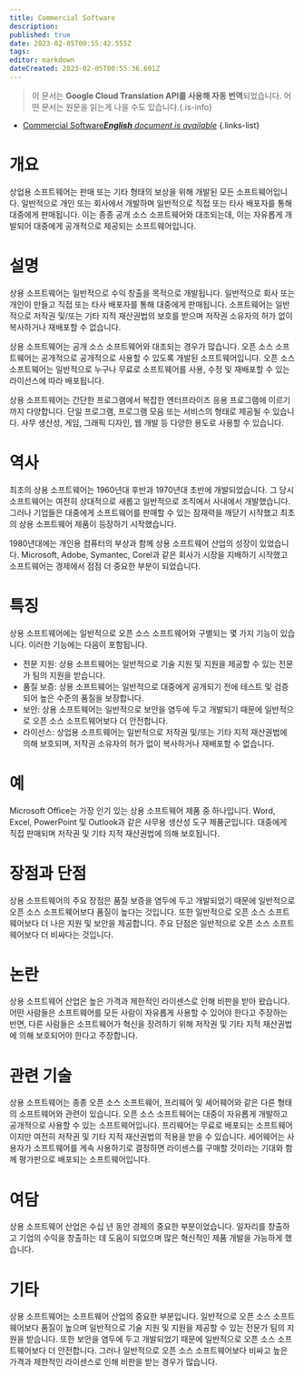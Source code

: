 ```yaml
---
title: Commercial Software
description: 
published: true
date: 2023-02-05T00:55:42.555Z
tags: 
editor: markdown
dateCreated: 2023-02-05T00:55:36.601Z
---
```


> 이 문서는 **Google Cloud Translation API를 사용해 자동 번역**되었습니다.
어떤 문서는 원문을 읽는게 나을 수도 있습니다.{.is-info}



- [Commercial Software***English** document is available*](/en/Knowledge-base/Dictionary/commercial-software)
{.links-list}


# 개요
상업용 소프트웨어는 판매 또는 기타 형태의 보상을 위해 개발된 모든 소프트웨어입니다. 일반적으로 개인 또는 회사에서 개발하며 일반적으로 직접 또는 타사 배포자를 통해 대중에게 판매됩니다. 이는 종종 공개 소스 소프트웨어와 대조되는데, 이는 자유롭게 개발되어 대중에게 공개적으로 제공되는 소프트웨어입니다.

# 설명
상용 소프트웨어는 일반적으로 수익 창출을 목적으로 개발됩니다. 일반적으로 회사 또는 개인이 만들고 직접 또는 타사 배포자를 통해 대중에게 판매됩니다. 소프트웨어는 일반적으로 저작권 및/또는 기타 지적 재산권법의 보호를 받으며 저작권 소유자의 허가 없이 복사하거나 재배포할 수 없습니다.

상용 소프트웨어는 공개 소스 소프트웨어와 대조되는 경우가 많습니다. 오픈 소스 소프트웨어는 공개적으로 공개적으로 사용할 수 있도록 개발된 소프트웨어입니다. 오픈 소스 소프트웨어는 일반적으로 누구나 무료로 소프트웨어를 사용, 수정 및 재배포할 수 있는 라이선스에 따라 배포됩니다.

상용 소프트웨어는 간단한 프로그램에서 복잡한 엔터프라이즈 응용 프로그램에 이르기까지 다양합니다. 단일 프로그램, 프로그램 모음 또는 서비스의 형태로 제공될 수 있습니다. 사무 생산성, 게임, 그래픽 디자인, 웹 개발 등 다양한 용도로 사용할 수 있습니다.

# 역사
최초의 상용 소프트웨어는 1960년대 후반과 1970년대 초반에 개발되었습니다. 그 당시 소프트웨어는 여전히 상대적으로 새롭고 일반적으로 조직에서 사내에서 개발했습니다. 그러나 기업들은 대중에게 소프트웨어를 판매할 수 있는 잠재력을 깨닫기 시작했고 최초의 상용 소프트웨어 제품이 등장하기 시작했습니다.

1980년대에는 개인용 컴퓨터의 부상과 함께 상용 소프트웨어 산업의 성장이 있었습니다. Microsoft, Adobe, Symantec, Corel과 같은 회사가 시장을 지배하기 시작했고 소프트웨어는 경제에서 점점 더 중요한 부분이 되었습니다.

# 특징
상용 소프트웨어에는 일반적으로 오픈 소스 소프트웨어와 구별되는 몇 가지 기능이 있습니다. 이러한 기능에는 다음이 포함됩니다.

- 전문 지원: 상용 소프트웨어는 일반적으로 기술 지원 및 지원을 제공할 수 있는 전문가 팀의 지원을 받습니다.
- 품질 보증: 상용 소프트웨어는 일반적으로 대중에게 공개되기 전에 테스트 및 검증되어 높은 수준의 품질을 보장합니다.
- 보안: 상용 소프트웨어는 일반적으로 보안을 염두에 두고 개발되기 때문에 일반적으로 오픈 소스 소프트웨어보다 더 안전합니다.
- 라이선스: 상업용 소프트웨어는 일반적으로 저작권 및/또는 기타 지적 재산권법에 의해 보호되며, 저작권 소유자의 허가 없이 복사하거나 재배포할 수 없습니다.

# 예
Microsoft Office는 가장 인기 있는 상용 소프트웨어 제품 중 하나입니다. Word, Excel, PowerPoint 및 Outlook과 같은 사무용 생산성 도구 제품군입니다. 대중에게 직접 판매되며 저작권 및 기타 지적 재산권법에 의해 보호됩니다.

# 장점과 단점
상용 소프트웨어의 주요 장점은 품질 보증을 염두에 두고 개발되었기 때문에 일반적으로 오픈 소스 소프트웨어보다 품질이 높다는 것입니다. 또한 일반적으로 오픈 소스 소프트웨어보다 더 나은 지원 및 보안을 제공합니다. 주요 단점은 일반적으로 오픈 소스 소프트웨어보다 더 비싸다는 것입니다.

# 논란
상용 소프트웨어 산업은 높은 가격과 제한적인 라이센스로 인해 비판을 받아 왔습니다. 어떤 사람들은 소프트웨어를 모든 사람이 자유롭게 사용할 수 있어야 한다고 주장하는 반면, 다른 사람들은 소프트웨어가 혁신을 장려하기 위해 저작권 및 기타 지적 재산권법에 의해 보호되어야 한다고 주장합니다.

# 관련 기술
상용 소프트웨어는 종종 오픈 소스 소프트웨어, 프리웨어 및 셰어웨어와 같은 다른 형태의 소프트웨어와 관련이 있습니다. 오픈 소스 소프트웨어는 대중이 자유롭게 개발하고 공개적으로 사용할 수 있는 소프트웨어입니다. 프리웨어는 무료로 배포되는 소프트웨어이지만 여전히 저작권 및 기타 지적 재산권법의 적용을 받을 수 있습니다. 셰어웨어는 사용자가 소프트웨어를 계속 사용하기로 결정하면 라이센스를 구매할 것이라는 기대와 함께 평가판으로 배포되는 소프트웨어입니다.

# 여담
상용 소프트웨어 산업은 수십 년 동안 경제의 중요한 부분이었습니다. 일자리를 창출하고 기업의 수익을 창출하는 데 도움이 되었으며 많은 혁신적인 제품 개발을 가능하게 했습니다.

# 기타
상용 소프트웨어는 소프트웨어 산업의 중요한 부분입니다. 일반적으로 오픈 소스 소프트웨어보다 품질이 높으며 일반적으로 기술 지원 및 지원을 제공할 수 있는 전문가 팀의 지원을 받습니다. 또한 보안을 염두에 두고 개발되었기 때문에 일반적으로 오픈 소스 소프트웨어보다 더 안전합니다. 그러나 일반적으로 오픈 소스 소프트웨어보다 비싸고 높은 가격과 제한적인 라이센스로 인해 비판을 받는 경우가 많습니다.